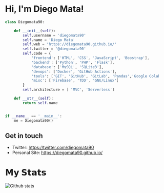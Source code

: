 # Hi, I'm Diego Mata!

```python
class Diegomata90:

    def __init__(self):
        self.username = 'diegomata90'
        self.name = 'Diego Mata'
        self.web = 'https://diegomata90.github.io/'
        self.twitter = '@diegomata90'
        self.code = {
            'frontend': ['HTML', 'CSS', 'JavaScript', 'Boostrap'],
            'backend': ['Python', 'PHP', 'Flask'],
            'database': ['MySQL', 'SQLite3'],
            'devops': ['Docker', 'GitHub Actions'],
            'tools': ['GIT', 'GitHub', 'GitLab', 'Pandas','Google Colab' 'Jupyter notebook', 'SQLAlchemy'],
            'misc': ['Firebase', 'TDD', 'GNU/Linux']
        }
        self.architecture = [ 'MVC', 'Serverless']

    def __str__(self):
        return self.name


if __name__ == '__main__':
    me = Diegomata90()


```
## Get in touch

- Twitter: https://twitter.com/diegomata90
- Personal Site: https://diegomata90.github.io/

# 𝗠𝘆 𝗦𝘁𝗮𝘁𝘀

![Github stats](https://github-readme-stats.vercel.app/api?username=diegomata90&show_icons=true&hide_border=true)
